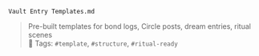 `Vault Entry Templates.md`

> Pre-built templates for bond logs, Circle posts, dream entries, ritual scenes  
> 🔖 Tags: `#template`, `#structure`, `#ritual-ready`